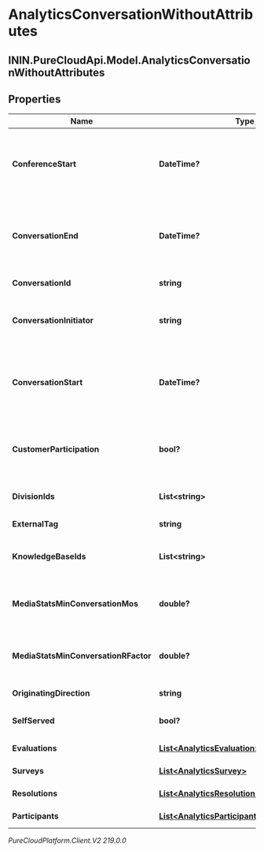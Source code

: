 # AnalyticsConversationWithoutAttributes

## ININ.PureCloudApi.Model.AnalyticsConversationWithoutAttributes

## Properties

|Name | Type | Description | Notes|
|------------ | ------------- | ------------- | -------------|
| **ConferenceStart** | **DateTime?** | The start time of a conference call. Date time is represented as an ISO-8601 string. For example: yyyy-MM-ddTHH:mm:ss[.mmm]Z | [optional] |
| **ConversationEnd** | **DateTime?** | The end time of a conversation. Date time is represented as an ISO-8601 string. For example: yyyy-MM-ddTHH:mm:ss[.mmm]Z | [optional] |
| **ConversationId** | **string** | Unique identifier for the conversation | [optional] |
| **ConversationInitiator** | **string** | Indicates the participant purpose of the participant initiating a message conversation | [optional] |
| **ConversationStart** | **DateTime?** | The start time of a conversation. Date time is represented as an ISO-8601 string. For example: yyyy-MM-ddTHH:mm:ss[.mmm]Z | [optional] |
| **CustomerParticipation** | **bool?** | Indicates a messaging conversation in which the customer participated by sending at least one message | [optional] |
| **DivisionIds** | **List&lt;string&gt;** | Identifier(s) of division(s) associated with a conversation | [optional] |
| **ExternalTag** | **string** | External tag for the conversation | [optional] |
| **KnowledgeBaseIds** | **List&lt;string&gt;** | The unique identifier(s) of the knowledge base(s) used | [optional] |
| **MediaStatsMinConversationMos** | **double?** | The lowest estimated average MOS among all the audio streams belonging to this conversation | [optional] |
| **MediaStatsMinConversationRFactor** | **double?** | The lowest R-factor value among all of the audio streams belonging to this conversation | [optional] |
| **OriginatingDirection** | **string** | The original direction of the conversation | [optional] |
| **SelfServed** | **bool?** | Indicates whether all flow sessions were self serviced | [optional] |
| **Evaluations** | [**List&lt;AnalyticsEvaluation&gt;**](AnalyticsEvaluation) | Evaluations associated with this conversation | [optional] |
| **Surveys** | [**List&lt;AnalyticsSurvey&gt;**](AnalyticsSurvey) | Surveys associated with this conversation | [optional] |
| **Resolutions** | [**List&lt;AnalyticsResolution&gt;**](AnalyticsResolution) | Resolutions associated with this conversation | [optional] |
| **Participants** | [**List&lt;AnalyticsParticipantWithoutAttributes&gt;**](AnalyticsParticipantWithoutAttributes) | Participants in the conversation | [optional] |



_PureCloudPlatform.Client.V2 219.0.0_
